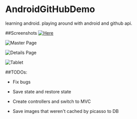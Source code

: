 # AndroidGitHubDemo
learning android. playing around with android and github api. 

##Screenshots
[![Here](http://i.imgur.com/oZENiR0.png)](https://www.youtube.com/watch?v=k3aFyms3qm0&feature=youtu.be)



![Master Page](http://i.imgur.com/zee0hVX.png)

![Details Page](http://i.imgur.com/nkovjXt.png)

![Tablet](http://i.imgur.com/43gdRUY.png)

##TODOs:
* Fix bugs

* Save state and restore state

* Create controllers and switch to MVC

* Save images that weren't cached by picasso to DB

